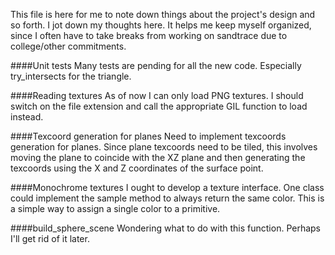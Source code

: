This file is here for me to note down things about the project's design and so forth. I jot down my thoughts here. It helps me keep myself organized, since I often have to take breaks from working on sandtrace due to college/other commitments.

####Unit tests
Many tests are pending for all the new code. Especially try_intersects for the triangle.

####Reading textures
As of now I can only load PNG textures. I should switch on the file extension and call the appropriate GIL function to load instead.

####Texcoord generation for planes
Need to implement texcoords generation for planes. Since plane texcoords need to be tiled, this involves moving the plane to coincide with the XZ plane and then generating the texcoords using the X and Z coordinates of the surface point.

####Monochrome textures
I ought to develop a texture interface. One class could implement the sample method to always return the same color. This is a simple way to assign a single color to a primitive.

####build_sphere_scene
Wondering what to do with this function. Perhaps I'll get rid of it later.
